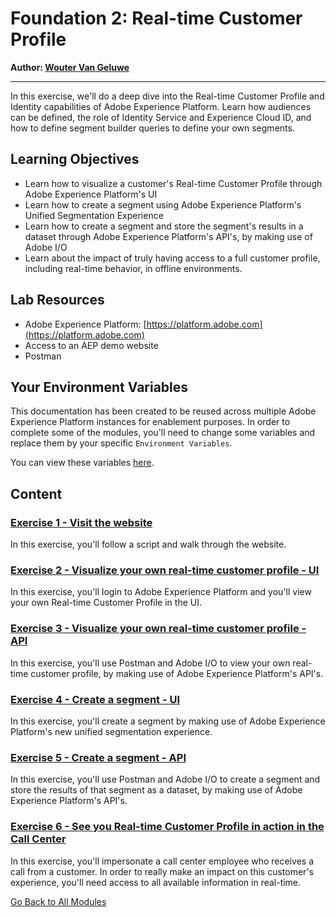 # Foundation 2: Real-time Customer Profile

**Author: [Wouter Van Geluwe](https://www.linkedin.com/in/woutervangeluwe/)**

---

In this exercise, we'll do a deep dive into the Real-time Customer Profile and Identity capabilities of Adobe Experience Platform. Learn how audiences can be defined, the role of Identity Service and Experience Cloud ID, and how to define segment builder queries to define your own segments.

## Learning Objectives

- Learn how to visualize a customer's Real-time Customer Profile through Adobe Experience Platform's UI
- Learn how to create a segment using Adobe Experience Platform's Unified Segmentation Experience
- Learn how to create a segment and store the segment's results in a dataset through Adobe Experience Platform's API's, by making use of Adobe I/O
- Learn about the impact of truly having access to a full customer profile, including real-time behavior, in offline environments.

## Lab Resources

- Adobe Experience Platform: [https://platform.adobe.com](https://platform.adobe.com)
- Access to an AEP demo website
- Postman

## Your Environment Variables

This documentation has been created to be reused across multiple Adobe Experience Platform instances for enablement purposes.
In order to complete some of the modules, you'll need to change some variables and replace them by your specific ``Environment Variables``.

You can view these variables [here](../../environment.md).

## Content

### [Exercise 1 - Visit the website](./ex1.md)

In this exercise, you'll follow a script and walk through the website.

### [Exercise 2 - Visualize your own real-time customer profile - UI](./ex2.md)

In this exercise, you'll login to Adobe Experience Platform and you'll view your own Real-time Customer Profile in the UI.

### [Exercise 3 - Visualize your own real-time customer profile - API](./ex3.md)

In this exercise, you'll use Postman and Adobe I/O to view your own real-time customer profile, by making use of Adobe Experience Platform's API's.

### [Exercise 4 - Create a segment - UI](./ex4.md)

In this exercise, you'll create a segment by making use of Adobe Experience Platform's new unified segmentation experience.

### [Exercise 5 - Create a segment - API](./ex5.md)

In this exercise, you'll use Postman and Adobe I/O to create a segment and store the results of that segment as a dataset, by making use of Adobe Experience Platform's API's.

### [Exercise 6 - See you Real-time Customer Profile in action in the Call Center](./ex6.md)

In this exercise, you'll impersonate a call center employee who receives a call from a customer. In order to really make an impact on this customer's experience, you'll need access to all available information in real-time.

[Go Back to All Modules](../../README.md)

